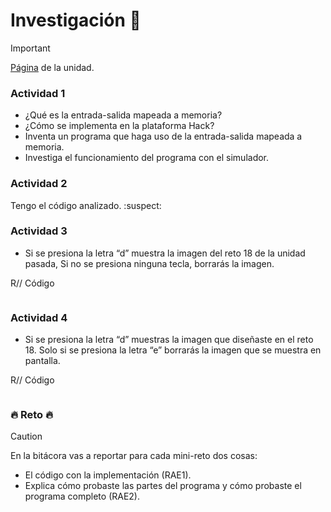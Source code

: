 # Investigación :shrimp:	
> [!IMPORTANT]
> [Página](https://confusion-snapper-025.notion.site/Experiencia-de-aprendizaje-2-Lenguaje-Ensamblador-17ee8161b2a1809b97e9f4351629ad72) de la unidad.

### Actividad 1
- ¿Qué es la entrada-salida mapeada a memoria?
- ¿Cómo se implementa en la plataforma Hack?
- Inventa un programa que haga uso de la entrada-salida mapeada a memoria.
- Investiga el funcionamiento del programa con el simulador.

### Actividad 2
Tengo el código analizado. :suspect:

### Actividad 3
- Si se presiona la letra “d” muestra la imagen del reto 18 de la unidad pasada, Si no se presiona ninguna tecla, borrarás la imagen.

R// Código
```

```

### Actividad 4
- Si se presiona la letra “d” muestras la imagen que diseñaste en el reto 18. Solo si se presiona la letra “e” borrarás la imagen que se muestra en pantalla.

R// Código
```

```

### :fire: Reto :fire:
> [!CAUTION]
> En la bitácora vas a reportar para cada mini-reto dos cosas:
> - El código con la implementación (RAE1).
> - Explica cómo probaste las partes del programa y cómo probaste el programa completo (RAE2).
